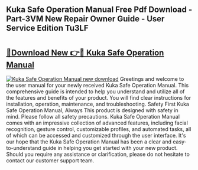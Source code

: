 ## Kuka Safe Operation Manual Free Pdf Download - Part-3VM New Repair Owner Guide - User Service Edition Tu3LF

# <h2><a href="http://bc24747.oget.top/?id=Kuka+Safe+Operation+Manual">🔗Download New 👉🔴 Kuka Safe Operation Manual</a></h2>

[![Kuka Safe Operation Manual new download](https://i.imgur.com/5g1atiW.png)](http://bc24747.oget.top/?id=Kuka+Safe+Operation+Manual)
Greetings and welcome to the user manual for your newly received Kuka Safe Operation Manual. This comprehensive guide is intended to help you understand and utilize all of the features and benefits of your product. You will find clear instructions for installation, operation, maintenance, and troubleshooting. Safety First Kuka Safe Operation Manual, Always This product is designed with safety in mind. Please follow all safety precautions. Kuka Safe Operation Manual comes with an impressive collection of advanced features, including facial recognition, gesture control, customizable profiles, and automated tasks, all of which can be accessed and customized through the user interface. It's our hope that the Kuka Safe Operation Manual has been a clear and easy-to-understand guide in helping you get started with your new product. Should you require any assistance or clarification, please do not hesitate to contact our customer support team.
